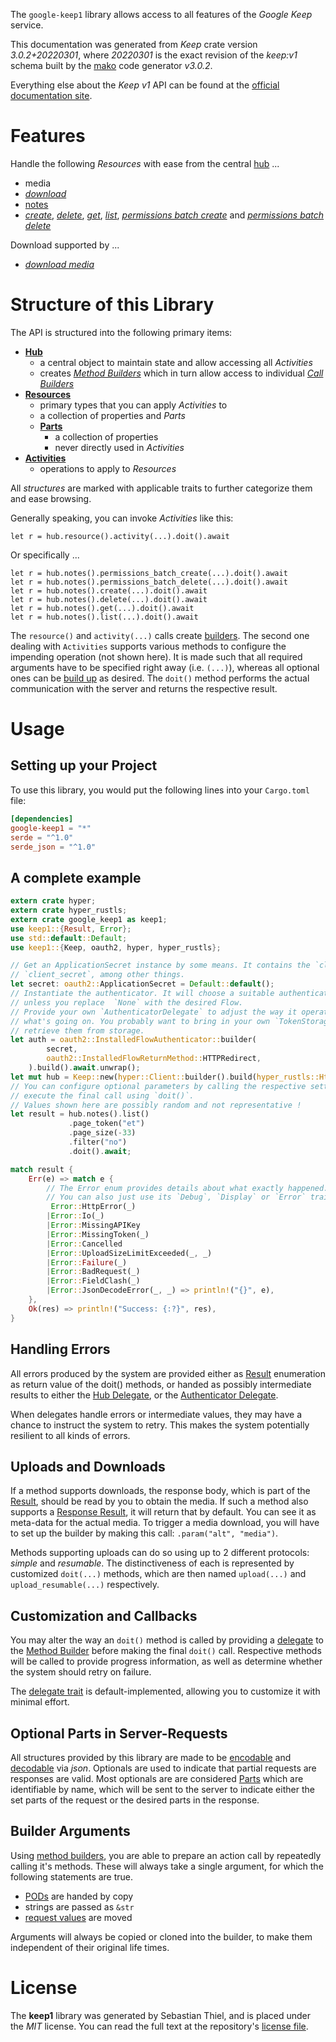 <!---
DO NOT EDIT !
This file was generated automatically from 'src/mako/api/README.md.mako'
DO NOT EDIT !
-->
The `google-keep1` library allows access to all features of the *Google Keep* service.

This documentation was generated from *Keep* crate version *3.0.2+20220301*, where *20220301* is the exact revision of the *keep:v1* schema built by the [mako](http://www.makotemplates.org/) code generator *v3.0.2*.

Everything else about the *Keep* *v1* API can be found at the
[official documentation site](https://developers.google.com/keep/api).
# Features

Handle the following *Resources* with ease from the central [hub](https://docs.rs/google-keep1/3.0.2+20220301/google_keep1/Keep) ... 

* media
 * [*download*](https://docs.rs/google-keep1/3.0.2+20220301/google_keep1/api::MediaDownloadCall)
* [notes](https://docs.rs/google-keep1/3.0.2+20220301/google_keep1/api::Note)
 * [*create*](https://docs.rs/google-keep1/3.0.2+20220301/google_keep1/api::NoteCreateCall), [*delete*](https://docs.rs/google-keep1/3.0.2+20220301/google_keep1/api::NoteDeleteCall), [*get*](https://docs.rs/google-keep1/3.0.2+20220301/google_keep1/api::NoteGetCall), [*list*](https://docs.rs/google-keep1/3.0.2+20220301/google_keep1/api::NoteListCall), [*permissions batch create*](https://docs.rs/google-keep1/3.0.2+20220301/google_keep1/api::NotePermissionBatchCreateCall) and [*permissions batch delete*](https://docs.rs/google-keep1/3.0.2+20220301/google_keep1/api::NotePermissionBatchDeleteCall)


Download supported by ...

* [*download media*](https://docs.rs/google-keep1/3.0.2+20220301/google_keep1/api::MediaDownloadCall)



# Structure of this Library

The API is structured into the following primary items:

* **[Hub](https://docs.rs/google-keep1/3.0.2+20220301/google_keep1/Keep)**
    * a central object to maintain state and allow accessing all *Activities*
    * creates [*Method Builders*](https://docs.rs/google-keep1/3.0.2+20220301/google_keep1/client::MethodsBuilder) which in turn
      allow access to individual [*Call Builders*](https://docs.rs/google-keep1/3.0.2+20220301/google_keep1/client::CallBuilder)
* **[Resources](https://docs.rs/google-keep1/3.0.2+20220301/google_keep1/client::Resource)**
    * primary types that you can apply *Activities* to
    * a collection of properties and *Parts*
    * **[Parts](https://docs.rs/google-keep1/3.0.2+20220301/google_keep1/client::Part)**
        * a collection of properties
        * never directly used in *Activities*
* **[Activities](https://docs.rs/google-keep1/3.0.2+20220301/google_keep1/client::CallBuilder)**
    * operations to apply to *Resources*

All *structures* are marked with applicable traits to further categorize them and ease browsing.

Generally speaking, you can invoke *Activities* like this:

```Rust,ignore
let r = hub.resource().activity(...).doit().await
```

Or specifically ...

```ignore
let r = hub.notes().permissions_batch_create(...).doit().await
let r = hub.notes().permissions_batch_delete(...).doit().await
let r = hub.notes().create(...).doit().await
let r = hub.notes().delete(...).doit().await
let r = hub.notes().get(...).doit().await
let r = hub.notes().list(...).doit().await
```

The `resource()` and `activity(...)` calls create [builders][builder-pattern]. The second one dealing with `Activities` 
supports various methods to configure the impending operation (not shown here). It is made such that all required arguments have to be 
specified right away (i.e. `(...)`), whereas all optional ones can be [build up][builder-pattern] as desired.
The `doit()` method performs the actual communication with the server and returns the respective result.

# Usage

## Setting up your Project

To use this library, you would put the following lines into your `Cargo.toml` file:

```toml
[dependencies]
google-keep1 = "*"
serde = "^1.0"
serde_json = "^1.0"
```

## A complete example

```Rust
extern crate hyper;
extern crate hyper_rustls;
extern crate google_keep1 as keep1;
use keep1::{Result, Error};
use std::default::Default;
use keep1::{Keep, oauth2, hyper, hyper_rustls};

// Get an ApplicationSecret instance by some means. It contains the `client_id` and 
// `client_secret`, among other things.
let secret: oauth2::ApplicationSecret = Default::default();
// Instantiate the authenticator. It will choose a suitable authentication flow for you, 
// unless you replace  `None` with the desired Flow.
// Provide your own `AuthenticatorDelegate` to adjust the way it operates and get feedback about 
// what's going on. You probably want to bring in your own `TokenStorage` to persist tokens and
// retrieve them from storage.
let auth = oauth2::InstalledFlowAuthenticator::builder(
        secret,
        oauth2::InstalledFlowReturnMethod::HTTPRedirect,
    ).build().await.unwrap();
let mut hub = Keep::new(hyper::Client::builder().build(hyper_rustls::HttpsConnector::with_native_roots().https_or_http().enable_http1().enable_http2().build()), auth);
// You can configure optional parameters by calling the respective setters at will, and
// execute the final call using `doit()`.
// Values shown here are possibly random and not representative !
let result = hub.notes().list()
             .page_token("et")
             .page_size(-33)
             .filter("no")
             .doit().await;

match result {
    Err(e) => match e {
        // The Error enum provides details about what exactly happened.
        // You can also just use its `Debug`, `Display` or `Error` traits
         Error::HttpError(_)
        |Error::Io(_)
        |Error::MissingAPIKey
        |Error::MissingToken(_)
        |Error::Cancelled
        |Error::UploadSizeLimitExceeded(_, _)
        |Error::Failure(_)
        |Error::BadRequest(_)
        |Error::FieldClash(_)
        |Error::JsonDecodeError(_, _) => println!("{}", e),
    },
    Ok(res) => println!("Success: {:?}", res),
}

```
## Handling Errors

All errors produced by the system are provided either as [Result](https://docs.rs/google-keep1/3.0.2+20220301/google_keep1/client::Result) enumeration as return value of
the doit() methods, or handed as possibly intermediate results to either the 
[Hub Delegate](https://docs.rs/google-keep1/3.0.2+20220301/google_keep1/client::Delegate), or the [Authenticator Delegate](https://docs.rs/yup-oauth2/*/yup_oauth2/trait.AuthenticatorDelegate.html).

When delegates handle errors or intermediate values, they may have a chance to instruct the system to retry. This 
makes the system potentially resilient to all kinds of errors.

## Uploads and Downloads
If a method supports downloads, the response body, which is part of the [Result](https://docs.rs/google-keep1/3.0.2+20220301/google_keep1/client::Result), should be
read by you to obtain the media.
If such a method also supports a [Response Result](https://docs.rs/google-keep1/3.0.2+20220301/google_keep1/client::ResponseResult), it will return that by default.
You can see it as meta-data for the actual media. To trigger a media download, you will have to set up the builder by making
this call: `.param("alt", "media")`.

Methods supporting uploads can do so using up to 2 different protocols: 
*simple* and *resumable*. The distinctiveness of each is represented by customized 
`doit(...)` methods, which are then named `upload(...)` and `upload_resumable(...)` respectively.

## Customization and Callbacks

You may alter the way an `doit()` method is called by providing a [delegate](https://docs.rs/google-keep1/3.0.2+20220301/google_keep1/client::Delegate) to the 
[Method Builder](https://docs.rs/google-keep1/3.0.2+20220301/google_keep1/client::CallBuilder) before making the final `doit()` call. 
Respective methods will be called to provide progress information, as well as determine whether the system should 
retry on failure.

The [delegate trait](https://docs.rs/google-keep1/3.0.2+20220301/google_keep1/client::Delegate) is default-implemented, allowing you to customize it with minimal effort.

## Optional Parts in Server-Requests

All structures provided by this library are made to be [encodable](https://docs.rs/google-keep1/3.0.2+20220301/google_keep1/client::RequestValue) and 
[decodable](https://docs.rs/google-keep1/3.0.2+20220301/google_keep1/client::ResponseResult) via *json*. Optionals are used to indicate that partial requests are responses 
are valid.
Most optionals are are considered [Parts](https://docs.rs/google-keep1/3.0.2+20220301/google_keep1/client::Part) which are identifiable by name, which will be sent to 
the server to indicate either the set parts of the request or the desired parts in the response.

## Builder Arguments

Using [method builders](https://docs.rs/google-keep1/3.0.2+20220301/google_keep1/client::CallBuilder), you are able to prepare an action call by repeatedly calling it's methods.
These will always take a single argument, for which the following statements are true.

* [PODs][wiki-pod] are handed by copy
* strings are passed as `&str`
* [request values](https://docs.rs/google-keep1/3.0.2+20220301/google_keep1/client::RequestValue) are moved

Arguments will always be copied or cloned into the builder, to make them independent of their original life times.

[wiki-pod]: http://en.wikipedia.org/wiki/Plain_old_data_structure
[builder-pattern]: http://en.wikipedia.org/wiki/Builder_pattern
[google-go-api]: https://github.com/google/google-api-go-client

# License
The **keep1** library was generated by Sebastian Thiel, and is placed 
under the *MIT* license.
You can read the full text at the repository's [license file][repo-license].

[repo-license]: https://github.com/Byron/google-apis-rsblob/main/LICENSE.md
